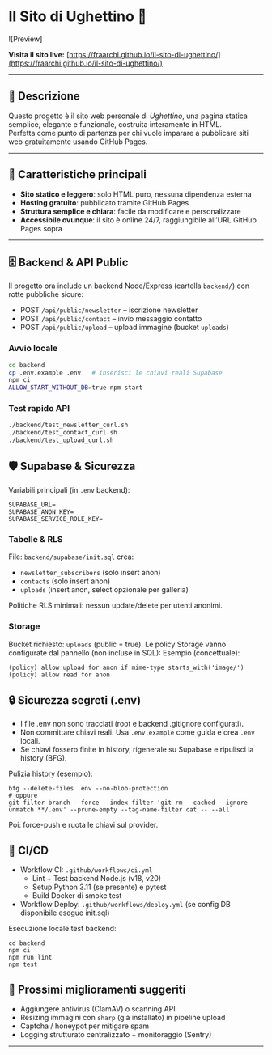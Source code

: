 # Il Sito di Ughettino 🌟

![Preview]

**Visita il sito live:** [https://fraarchi.github.io/il-sito-di-ughettino/](https://fraarchi.github.io/il-sito-di-ughettino/)

---

## 📢 Descrizione

Questo progetto è il sito web personale di *Ughettino*, una pagina statica semplice, elegante e funzionale, costruita interamente in HTML.  
Perfetta come punto di partenza per chi vuole imparare a pubblicare siti web gratuitamente usando GitHub Pages.

---

## 🚀 Caratteristiche principali

- **Sito statico e leggero**: solo HTML puro, nessuna dipendenza esterna  
- **Hosting gratuito**: pubblicato tramite GitHub Pages  
- **Struttura semplice e chiara**: facile da modificare e personalizzare  
- **Accessibile ovunque**: il sito è online 24/7, raggiungibile all’URL GitHub Pages sopra

---

## 🗄 Backend & API Public

Il progetto ora include un backend Node/Express (cartella `backend/`) con rotte pubbliche sicure:
- POST `/api/public/newsletter` – iscrizione newsletter
- POST `/api/public/contact` – invio messaggio contatto
- POST `/api/public/upload` – upload immagine (bucket `uploads`)

### Avvio locale
```bash
cd backend
cp .env.example .env   # inserisci le chiavi reali Supabase
npm ci
ALLOW_START_WITHOUT_DB=true npm start
```

### Test rapido API
```bash
./backend/test_newsletter_curl.sh
./backend/test_contact_curl.sh
./backend/test_upload_curl.sh
```

## 🛡 Supabase & Sicurezza
Variabili principali (in `.env` backend):
```
SUPABASE_URL=
SUPABASE_ANON_KEY=
SUPABASE_SERVICE_ROLE_KEY=
```

### Tabelle & RLS
File: `backend/supabase/init.sql` crea:
- `newsletter_subscribers` (solo insert anon)
- `contacts` (solo insert anon)
- `uploads` (insert anon, select opzionale per galleria)

Politiche RLS minimali: nessun update/delete per utenti anonimi.

### Storage
Bucket richiesto: `uploads` (public = true). Le policy Storage vanno configurate dal pannello (non incluse in SQL):
Esempio (concettuale):
```
(policy) allow upload for anon if mime-type starts_with('image/')
(policy) allow read for anon
```

## 🔒 Sicurezza segreti (.env)
- I file .env non sono tracciati (root e backend .gitignore configurati).
- Non committare chiavi reali. Usa `.env.example` come guida e crea `.env` locali.
- Se chiavi fossero finite in history, rigenerale su Supabase e ripulisci la history (BFG).

Pulizia history (esempio):
```
bfg --delete-files .env --no-blob-protection
# oppure
git filter-branch --force --index-filter 'git rm --cached --ignore-unmatch **/.env' --prune-empty --tag-name-filter cat -- --all
```
Poi: force-push e ruota le chiavi sul provider.

## 🧰 CI/CD
- Workflow CI: `.github/workflows/ci.yml`
  - Lint + Test backend Node.js (v18, v20)
  - Setup Python 3.11 (se presente) e pytest
  - Build Docker di smoke test
- Workflow Deploy: `.github/workflows/deploy.yml` (se config DB disponibile esegue init.sql)

Esecuzione locale test backend:
```
cd backend
npm ci
npm run lint
npm test
```

## 🚀 Prossimi miglioramenti suggeriti
- Aggiungere antivirus (ClamAV) o scanning API
- Resizing immagini con `sharp` (già installato) in pipeline upload
- Captcha / honeypot per mitigare spam
- Logging strutturato centralizzato + monitoraggio (Sentry)

---



